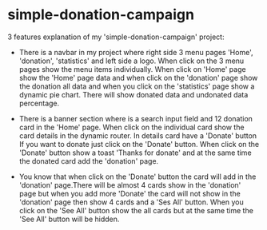 # simple-donation-campaign

3 features explanation of my 'simple-donation-campaign' project:
* There is a navbar in my project where right side 3 menu pages 'Home', 'donation', 'statistics'
and left side a logo. When click on the 3 menu pages show the menu items individually. When click on 'Home' page
show the 'Home' page data and when click on the 'donation' page show the donation all data and when you click on the 'statistics' page show a dynamic pie chart.
There will show donated data and undonated data percentage.

* There is a banner section where is a search input field and 12 donation card in the 'Home' page.
When click on the individual card show the card details in the dynamic router. In details card have a 'Donate' button If you want to donate
just click on the 'Donate' button. When click on the 'Donate' button show a toast 'Thanks for donate' and at the same time the donated card 
add the 'donation' page.

* You know that when click on the 'Donate' button the card will add in the 'donation' page.There will be almost 4 cards show in the 'donation'
 page but when you add more 'Donate' the card will not show in  the 'donation' page then show 4 cards and a 'Ses All' button. When you click
 on the 'See All' button show the all cards but at the same time the 'See All'
button will be hidden.
